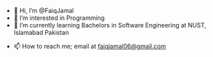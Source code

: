 - 👋 Hi, I’m @FaiqJamal
- 👀 I’m interested in Programming
- 🌱 I’m currently learning Bachelors in Software Engineering at NUST, Islamabad Pakistan
<!-- - 💞️ I’m looking to collaborate on ... -->
- 📫 How to reach me; email at faiqjamal06@gmail.com

<!---
FaiqJamal/FaiqJamal is a ✨ special ✨ repository because its `README.md` (this file) appears on your GitHub profile.
You can click the Preview link to take a look at your changes.
--->
